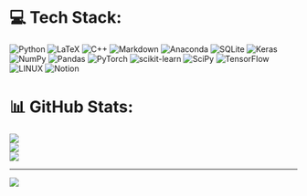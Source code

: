 
# 💻 Tech Stack:
![Python](https://img.shields.io/badge/python-3670A0?style=plastic&logo=python&logoColor=ffdd54) ![LaTeX](https://img.shields.io/badge/latex-%23008080.svg?style=plastic&logo=latex&logoColor=white) ![C++](https://img.shields.io/badge/c++-%2300599C.svg?style=plastic&logo=c%2B%2B&logoColor=white) ![Markdown](https://img.shields.io/badge/markdown-%23000000.svg?style=plastic&logo=markdown&logoColor=white) ![Anaconda](https://img.shields.io/badge/Anaconda-%2344A833.svg?style=plastic&logo=anaconda&logoColor=white) ![SQLite](https://img.shields.io/badge/sqlite-%2307405e.svg?style=plastic&logo=sqlite&logoColor=white) ![Keras](https://img.shields.io/badge/Keras-%23D00000.svg?style=plastic&logo=Keras&logoColor=white) ![NumPy](https://img.shields.io/badge/numpy-%23013243.svg?style=plastic&logo=numpy&logoColor=white) ![Pandas](https://img.shields.io/badge/pandas-%23150458.svg?style=plastic&logo=pandas&logoColor=white) ![PyTorch](https://img.shields.io/badge/PyTorch-%23EE4C2C.svg?style=plastic&logo=PyTorch&logoColor=white) ![scikit-learn](https://img.shields.io/badge/scikit--learn-%23F7931E.svg?style=plastic&logo=scikit-learn&logoColor=white) ![SciPy](https://img.shields.io/badge/SciPy-%230C55A5.svg?style=plastic&logo=scipy&logoColor=%white) ![TensorFlow](https://img.shields.io/badge/TensorFlow-%23FF6F00.svg?style=plastic&logo=TensorFlow&logoColor=white) ![LINUX](https://img.shields.io/badge/Linux-FCC624?style=plastic&logo=linux&logoColor=black) ![Notion](https://img.shields.io/badge/Notion-%23000000.svg?style=plastic&logo=notion&logoColor=white)
# 📊 GitHub Stats:
![](https://github-readme-stats.vercel.app/api?username=Nigglea&theme=gruvbox&hide_border=false&include_all_commits=true&count_private=true)<br/>
![](https://github-readme-streak-stats.herokuapp.com/?user=Nigglea&theme=gruvbox&hide_border=false)<br/>
![](https://github-readme-stats.vercel.app/api/top-langs/?username=Nigglea&theme=gruvbox&hide_border=false&include_all_commits=true&count_private=true&layout=compact)

---
[![](https://visitcount.itsvg.in/api?id=Nigglea&icon=2&color=7)](https://visitcount.itsvg.in)

<!-- Proudly created with GPRM ( https://gprm.itsvg.in ) -->
